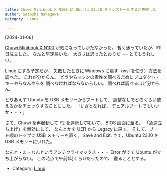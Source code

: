 ```yaml
---
title: Chuwi Minibook X N100 に Ubuntu 23.10 をインストールするが失敗した
author: Satoshi Nakagawa
category: Linux

---
```


[2024-01-06]  
 
[Chuwi Minibook X N100](https://www.chuwi.com/jp/product/items/chuwi-minibook-x-n100.html) が気になってしかたなかった。
暫く迷っていたが、昨日注文した。
なんと早速届いた。
大きさは思ったとおりだ ---
とてもうれしい。

 Linux にする予定だが、
失敗したときに Windows に戻す（wsl を使う）方法を
調べた。
これが分からん。
どうやらマシンの素性を調べるためにプロダクト・キーやらなんやらを
調べなければならないらしい。
調べれば調べるほど分からん。

 とりあえず
Ubuntu を USB メモリーからブートして、
調整なしでどのくらい使えるかをチェックすることにした。
「いざとなれば、
デュアルブートでもいいか・・・」

 さて、Chuwi を再起動して F2 を連続して叩いて、
BIOS 画面に至る。
「急速立ち上げ」を無効にして、
なんとかを UEFI から Legacy に戻す。
そして、ブート順のトップに
USB メモリーを置く。
Save and Exit.
さて、Ubuntu 23.10 を USB メモリーにいれた。

 なんと・ま・なんというアンチクライマックス・・・
Error がでて Ubuntu が立ち上がらない。
この時点で午前1時くらいだったので、
寝ることとする。

- Category: [Linux](/categories.html#Linux)

